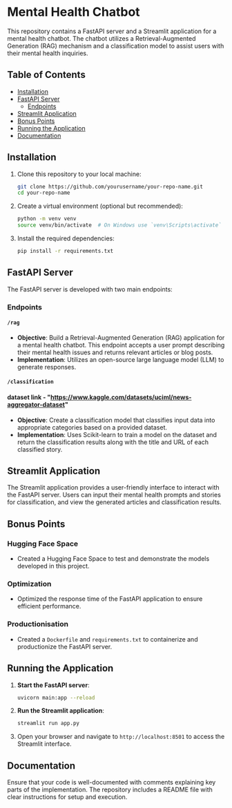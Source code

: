 # Mental Health Chatbot

This repository contains a FastAPI server and a Streamlit application for a mental health chatbot. The chatbot utilizes a Retrieval-Augmented Generation (RAG) mechanism and a classification model to assist users with their mental health inquiries.

## Table of Contents

- [Installation](#installation)
- [FastAPI Server](#fastapi-server)
  - [Endpoints](#endpoints)
- [Streamlit Application](#streamlit-application)
- [Bonus Points](#bonus-points)
- [Running the Application](#running-the-application)
- [Documentation](#documentation)

## Installation

1. Clone this repository to your local machine:
   ```bash
   git clone https://github.com/yourusername/your-repo-name.git
   cd your-repo-name
   ```

2. Create a virtual environment (optional but recommended):
   ```bash
   python -m venv venv
   source venv/bin/activate  # On Windows use `venv\Scripts\activate`
   ```

3. Install the required dependencies:
   ```bash
   pip install -r requirements.txt
   ```

## FastAPI Server

The FastAPI server is developed with two main endpoints:

### Endpoints

#### `/rag`

- **Objective**: Build a Retrieval-Augmented Generation (RAG) application for a mental health chatbot. This endpoint accepts a user prompt describing their mental health issues and returns relevant articles or blog posts.
- **Implementation**: Utilizes an open-source large language model (LLM) to generate responses.

#### `/classification`

#### dataset link - "https://www.kaggle.com/datasets/uciml/news-aggregator-dataset"
- **Objective**: Create a classification model that classifies input data into appropriate categories based on a provided dataset.
- **Implementation**: Uses Scikit-learn to train a model on the dataset and return the classification results along with the title and URL of each classified story.

## Streamlit Application

The Streamlit application provides a user-friendly interface to interact with the FastAPI server. Users can input their mental health prompts and stories for classification, and view the generated articles and classification results.

## Bonus Points

### Hugging Face Space

- Created a Hugging Face Space to test and demonstrate the models developed in this project.

### Optimization

- Optimized the response time of the FastAPI application to ensure efficient performance.

### Productionisation

- Created a `Dockerfile` and `requirements.txt` to containerize and productionize the FastAPI server.

## Running the Application

1. **Start the FastAPI server**:
   ```bash
   uvicorn main:app --reload
   ```

2. **Run the Streamlit application**:
   ```bash
   streamlit run app.py
   ```

3. Open your browser and navigate to `http://localhost:8501` to access the Streamlit interface.

## Documentation

Ensure that your code is well-documented with comments explaining key parts of the implementation. The repository includes a README file with clear instructions for setup and execution.
